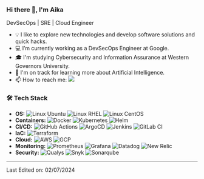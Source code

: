 ### Hi there 👋, I'm Aika

DevSecOps | SRE | Cloud Engineer

- 💡 I like to explore new technologies and develop software solutions and quick hacks.
- 💻 I’m currently working as a DevSecOps Engineer at Google.
- 🎓 I'm studying Cybersecurity and Information Assurance at Western Governors University.
- 🤖 I'm on track for learning more about Artificial Intelligence.
- 📫 How to reach me: <a href="https://www.linkedin.com/in/birnazarova/"><img src="https://img.shields.io/badge/-Aika%20Birnazarova%20-0077B5?style=flat&logo=Linkedin&logoColor=white"/></a>

### 🛠 Tech Stack

- **OS:** ![Linux Ubuntu](https://img.shields.io/badge/Linux_Ubuntu-y?style=flat&logo=ubuntu&color=05122A) ![Linux RHEL](https://img.shields.io/badge/Linux_RHEL-y?style=flat&logo=redhat&color=05122A) ![Linux CentOS](https://img.shields.io/badge/Linux_CentOS-y?style=flat&logo=centos&color=05122A)
- **Containers:** ![Docker](https://img.shields.io/badge/Docker-y?style=flat&logo=docker&color=05122A) ![Kubernetes](https://img.shields.io/badge/Kubernetes-y?style=flat&logo=kubernetes&color=05122A) ![Helm](https://img.shields.io/badge/Helm-y?style=flat&logo=helm&color=05122A)
- **CI/CD:** ![GitHub Actions](https://img.shields.io/badge/Github%20Actions-y?style=flat&logo=githubactions&color=05122A) ![ArgoCD](https://img.shields.io/badge/ArgoCD-y?style=flat&logo=argo&color=05122A) ![Jenkins](https://img.shields.io/badge/Jenkins-y?style=flat&logo=jenkins&color=05122A) ![GitLab CI](https://img.shields.io/badge/GitLab%20CI-y?style=flat&logo=gitlab&color=05122A)
- **IaC:** ![Terraform](https://img.shields.io/badge/Terraform-y?style=flat&logo=terraform&color=05122A)
- **Cloud:** ![AWS](https://img.shields.io/badge/Amazon%20Web%20Services-y?style=flat&logo=amazonaws&color=05122A) ![GCP](https://img.shields.io/badge/Google%20Cloud%20Platform-y?style=flat&logo=googlecloud&color=05122A) 
- **Monitoring:** ![Prometheus](https://img.shields.io/badge/Prometheus-y?style=flat&logo=prometheus&color=05122A) ![Grafana](https://img.shields.io/badge/Grafana-y?style=flat&logo=grafana&color=05122A) ![Datadog](https://img.shields.io/badge/Datadog-y?style=flat&logo=datadog&color=05122A) ![New Relic](https://img.shields.io/badge/New%20Relic-y?style=flat&logo=newrelic&color=05122A)
- **Security:** ![Qualys](https://img.shields.io/badge/Qualys-y?style=flat&logo=qualys&color=05122A) ![Snyk](https://img.shields.io/badge/Snyk-y?style=flat&logo=snyk&color=05122A) ![Sonarqube](https://img.shields.io/badge/SonarQube-y?style=flat&logo=sonarqube&color=05122A)

---
Last Edited on: 02/07/2024
